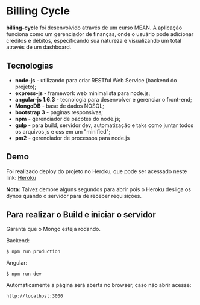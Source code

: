 # Billing Cycle

**billing-cycle** foi desenvolvido através de um curso MEAN. A aplicação funciona como um gerenciador de finanças, onde o usuário pode adicionar créditos e débitos, especificando sua natureza e visualizando um total através de um dashboard.

## Tecnologias
* **node-js** - utilizando para criar RESTful Web Service (backend do projeto);
* **express-js** - framework web minimalista para node.js;
* **angular-js 1.6.3** - tecnologia para desenvolver e gerenciar o front-end;
* **MongoDB** - base de dados NOSQL;
* **bootstrap 3** - paginas responsivas;
* **npm** - gerenciador de pacotes do node.js;
* **gulp** - para build, servidor dev, automatização e taks como juntar todos os arquivos js e css em um "minified";
* **pm2** - gerenciador de processos para node.js

## Demo
Foi realizado deploy do projeto no Heroku, que pode ser acessado neste link: 
[Heroku](https://billing-cycle.herokuapp.com/)

**Nota:** Talvez demore alguns segundos para abrir pois o Heroku desliga os dynos quando o servidor para de receber requisições.

## Para realizar o Build e iniciar o servidor

Garanta que o Mongo esteja rodando. 

Backend:
```
$ npm run production
```
Angular:
```
$ npm run dev
```
Automaticamente a página será aberta no browser, caso não abrir acesse:
```
http://localhost:3000
